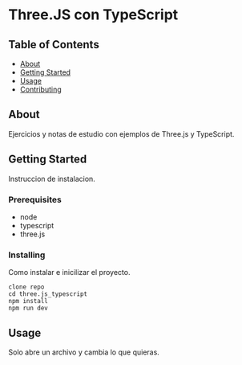 # Three.JS con TypeScript

## Table of Contents

- [About](#about)
- [Getting Started](#getting_started)
- [Usage](#usage)
- [Contributing](../CONTRIBUTING.md)

## About <a name = "about"></a>

Ejercicios y notas de estudio con ejemplos de Three.js y TypeScript.

## Getting Started <a name = "getting_started"></a>

Instruccion de instalacion.

### Prerequisites

- node
- typescript
- three.js

### Installing

Como instalar e inicilizar el proyecto.

```
clone repo
cd three.js_typescript
npm install
npm run dev
```

## Usage <a name = "usage"></a>

Solo abre un archivo y cambia lo que quieras.

